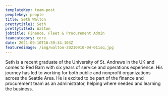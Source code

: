 ```yaml
---
templateKey: team-post
peoplekey: people
title: Seth Walton
prettytitle1: Seth
prettytitle2: Walton
jobtitle: Finance, Fleet & Procurement Admin
teamcategory: core
date: 2021-09-10T16:59:34.103Z
featuredimage: /img/walton-20210910-04-011sq.jpg
---
```

Seth is a recent graduate of the University of St. Andrews in the UK and comes to Red Barn with six years of service and operations experience. His journey has led to working for both public and nonprofit organizations across the Seattle Area. He is excited to be part of the finance and procurement team as an administrator, helping where needed and learning the business.